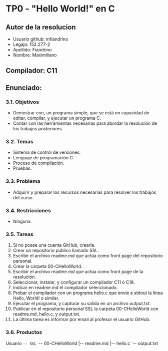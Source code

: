 # TP0 - "Hello World!" en C

## Autor de la resolucion
* Usuario github: mfiandrino
* Legajo: 152.277-2
* Apellido: Fiandrino
* Nombre: Maximiliano

## Compilador: C11

## Enunciado:

### 3.1. Objetivos
* Demostrar con, un programa simple, que se está en capacidad de editar, compilar, y ejecutar un programa C.
* Contar con las herramientas necesarias para abordar la resolución de los trabajos posteriores.

### 3.2. Temas
* Sistema de control de versiones.
* Lenguaje de programación C.
* Proceso de compilación.
* Pruebas.

### 3.3. Problema
* Adquirir y preparar los recursos necesarias para resolver los trabajos del curso.

### 3.4. Restricciones
* Ninguna.

### 3.5. Tareas
1. Si no posee una cuenta GitHub, crearla.
2. Crear un repositorio público llamado SSL.
3. Escribir el archivo readme.md que actúa como front page del repositorio personal.
4. Crear la carpeta 00-CHelloWorld.
5. Escribir el archivo readme.md que actúa como front page de la resolución.
6. Seleccionar, instalar, y configurar un compilador C11 ó C18.
7. Indicar en readme.md el compilador seleccionado.
8. Probar el compilador con un programa hello.c que envíe a stdout la línea Hello, World! o similar.
9. Ejecutar el programa, y capturar su salida en un archivo output.txt.
10. Publicar en el repositorio personal SSL la carpeta 00-CHelloWorld con readme.md, hello.c, y output.txt.
11. La última tarea es informar por email al profesor el usuario GitHub.

### 3.6. Productos
Usuario
`-- SSL
 `-- 00-CHelloWorld
 |-- readme.md
 |-- hello.c
 `-- output.txt 